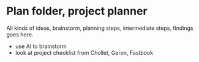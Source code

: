 # Plan folder, project planner   

All kinds of ideas, brainstorm, planning steps, intermediate steps, findings goes here.  

 * use AI to brainstorm
 * look at project checklist from Chollet, Geron, Fastbook  

